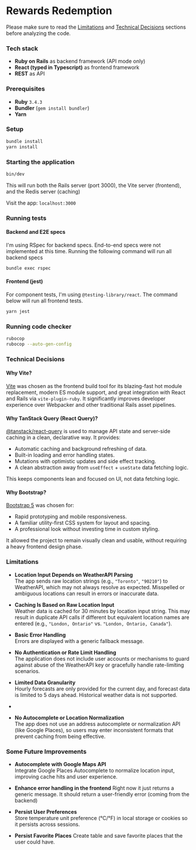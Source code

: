 # Rewards Redemption
Please make sure to read the [Limitations](#limitations) and [Technical Decisions](#technical-decisions) sections before analyzing the code.

### Tech stack
- **Ruby on Rails** as backend framework (API mode only)
- **React (typed in Typescript)** as frontend framework
- **REST** as API

### Prerequisites
- **Ruby** `3.4.3`
- **Bundler** (`gem install bundler`)
- **Yarn**

### Setup
```bash
bundle install
yarn install
```

### Starting the application
```bash
bin/dev
```
This will run both the Rails server (port 3000), the Vite server (frontend), and the Redis server (caching)

Visit the app: `localhost:3000`

### Running tests
#### Backend and E2E specs
I'm using RSpec for backend specs. 
End-to-end specs were not implemented at this time. 
Running the following command will run all backend specs
```bash
bundle exec rspec
```

#### Frontend (jest)
For component tests, I'm using `@testing-library/react`. The command below will run all frontend tests.
```bash
yarn jest
```

### Running code checker
```bash
rubocop
rubocop --auto-gen-config
```

### Technical Decisions
#### Why Vite?
[Vite](https://vitejs.dev/) was chosen as the frontend build tool for its blazing-fast hot module replacement,
modern ES module support, and great integration with React and Rails via `vite-plugin-ruby`.
It significantly improves developer experience over Webpacker and other traditional Rails asset pipelines.

#### Why TanStack Query (React Query)?
[@tanstack/react-query](https://tanstack.com/query/latest) is used to manage API state and server-side caching in a
clean, declarative way. It provides:
- Automatic caching and background refreshing of data.
- Built-in loading and error handling states.
- Mutations with optimistic updates and side effect tracking.
- A clean abstraction away from `useEffect` + `useState` data fetching logic.

This keeps components lean and focused on UI, not data fetching logic.

#### Why Bootstrap?
[Bootstrap 5](https://getbootstrap.com/) was chosen for:
- Rapid prototyping and mobile responsiveness.
- A familiar utility-first CSS system for layout and spacing.
- A professional look without investing time in custom styling.

It allowed the project to remain visually clean and usable, without requiring a heavy frontend design phase.

### Limitations

- **Location Input Depends on WeatherAPI Parsing**  
The app sends raw location strings (e.g., `"Toronto"`, `"90210"`) to WeatherAPI, which may not always resolve as 
expected. Misspelled or ambiguous locations can result in errors or inaccurate data.

- **Caching Is Based on Raw Location Input**  
Weather data is cached for 30 minutes by location input string. This may result in duplicate API calls if different 
but equivalent location names are entered (e.g., `"London, Ontario"` vs. `"London, Ontario, Canada"`).

- **Basic Error Handling**  
Errors are displayed with a generic fallback message.

- **No Authentication or Rate Limit Handling**  
The application does not include user accounts or mechanisms to guard against abuse of the WeatherAPI 
key or gracefully handle rate-limiting scenarios.

- **Limited Data Granularity**  
Hourly forecasts are only provided for the current day, and forecast data is limited to 5 days ahead. 
Historical weather data is not supported.
- 
- **No Autocomplete or Location Normalization**  
The app does not use an address autocomplete or normalization API (like Google Places), so users may enter 
inconsistent formats that prevent caching from being effective.

### Some Future Improvements
- **Autocomplete with Google Maps API**  
Integrate Google Places Autocomplete to normalize location input, improving cache hits and user experience.

- **Enhance error handling in the frontend**
Right now it just returns a generic message. It should return a user-friendly error (coming from the backend)

- **Persist User Preferences**  
Store temperature unit preference (°C/°F) in local storage or cookies so it persists across sessions.

- **Persist Favorite Places**
Create table and save favorite places that the user could have. 